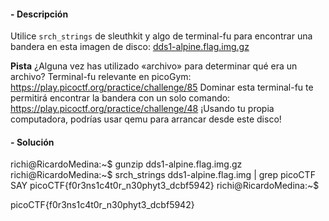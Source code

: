 #### - **Descripción** 
Utilice `srch_strings` de sleuthkit y algo de terminal-fu para encontrar una bandera en esta imagen de disco: [dds1-alpine.flag.img.gz](https://mercury.picoctf.net/static/ac394d24f88e51a09cc909687cf6d853/dds1-alpine.flag.img.gz)

**Pista**
¿Alguna vez has utilizado «archivo» para determinar qué era un archivo?
Terminal-fu relevante en picoGym: https://play.picoctf.org/practice/challenge/85
Dominar esta terminal-fu te permitirá encontrar la bandera con un solo comando: https://play.picoctf.org/practice/challenge/48
¡Usando tu propia computadora, podrías usar qemu para arrancar desde este disco!

#### - **Solución** 
richi@RicardoMedina:~$ gunzip dds1-alpine.flag.img.gz
richi@RicardoMedina:~$ srch_strings dds1-alpine.flag.img | grep picoCTF
  SAY picoCTF{f0r3ns1c4t0r_n30phyt3_dcbf5942}
richi@RicardoMedina:~$

 picoCTF{f0r3ns1c4t0r_n30phyt3_dcbf5942}
